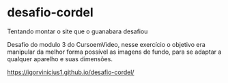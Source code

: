 # desafio-cordel

Tentando montar o site que o guanabara desafiou


 Desafio do modulo 3 do CursoemVideo, nesse exercício o objetivo era manipular da melhor forma possível as imagens de fundo, para se adaptar a qualquer aparelho e suas dimensões. 
 
 https://igorvinicius1.github.io/desafio-cordel/

